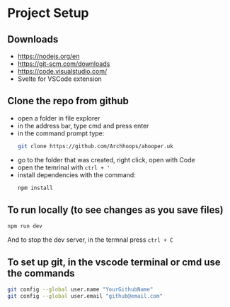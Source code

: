 # Project Setup

## Downloads
- https://nodejs.org/en
- https://git-scm.com/downloads
- https://code.visualstudio.com/
- Svelte for VSCode extension

## Clone the repo from github
- open a folder in file explorer
- in the address bar, type cmd and press enter
- in the command prompt type:
  ```sh
  git clone https://github.com/Archhoops/ahooper.uk
  ```
- go to the folder that was created, right click, open with Code
- open the temrinal with `ctrl + '`
- install dependencies with the command:
  ```sh
  npm install
  ```
  
## To run locally (to see changes as you save files)
```sh
npm run dev
```
And to stop the dev server, in the termnal press `ctrl + C`

## To set up git, in the vscode terminal or cmd use the commands
```sh
git config --global user.name "YourGithubName"
git config --global user.email "github@email.com"
```
